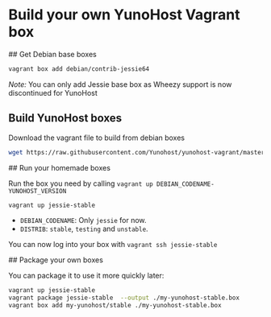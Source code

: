 # Build your own YunoHost Vagrant box

## Get Debian base boxes

```bash
vagrant box add debian/contrib-jessie64
```

*Note:* You can only add Jessie base box as Wheezy support is now discontinued for YunoHost

## Build YunoHost boxes

Download the vagrant file to build from debian boxes

```bash
wget https://raw.githubusercontent.com/Yunohost/yunohost-vagrant/master/prebuild/Vagrantfile
```

## Run your homemade boxes

Run the box you need by calling `vagrant up DEBIAN_CODENAME-YUNOHOST_VERSION`

```bash
vagrant up jessie-stable
```

- `DEBIAN_CODENAME`: Only `jessie` for now.
- `DISTRIB`: `stable`, `testing` and `unstable`.

You can now log into your box with `vagrant ssh jessie-stable`

## Package your own boxes

You can package it to use it more quickly later:

```bash
vagrant up jessie-stable
vagrant package jessie-stable  --output ./my-yunohost-stable.box
vagrant box add my-yunohost/stable ./my-yunohost-stable.box
```
